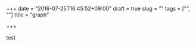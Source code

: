 +++
date = "2016-07-25T16:45:52+09:00"
draft = true
slug = ""
tags = ["", ""]
title = "graph"

+++

test